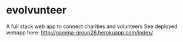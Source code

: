 # evolvunteer
A full stack web app to connect charities and volunteers
See deployed webapp here: http://gamma-group26.herokuapp.com/index/

